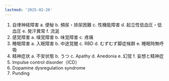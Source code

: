 ```yaml
---
lastmod: '2025-02-26'
---
```

1. 自律神経障害
	a. 便秘
	b. 頻尿・排尿困難
	c. 性機能障害
	d. 起立性低血圧・低血圧
	e. 発汗異常
	f. 流涎
2. 感覚障害
	a. 嗅覚障害
	b. 味覚障害
	c. 疼痛
3. 睡眠障害
	a. 入眠障害
	b. 中途覚醒
	c. RBD
	d. むずむず脚症候群
	e. 睡眠時無呼吸
4. 精神症状
	a. 不安状態
	b. うつ
	c. Apathy
	d. Anedonia
	e. 幻覚
	f. 妄想と精神症
5. Impulse control disorder（ICD）
6. Dopamine dysregulation syndrome
7. Punding
